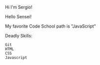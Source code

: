 Hi I'm Sergio!

Hello Sensei!

My favorite Code School path is "JavaScript"

Deadly Skills:

    Git
    HTML
    CSS
    Javascript
    